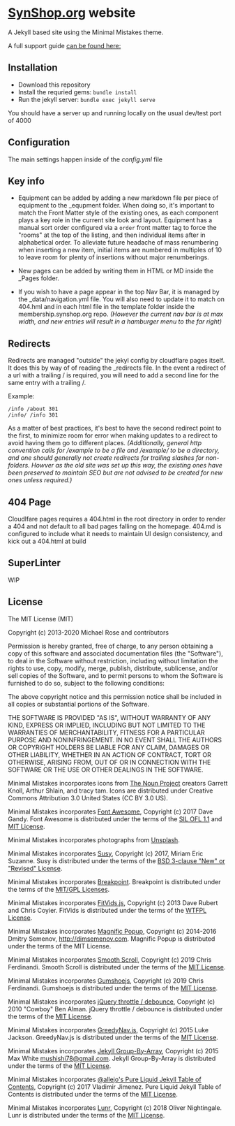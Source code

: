 # [SynShop.org](https://synshop.org/) website


A Jekyll based site using the Minimal Mistakes theme.

A full support guide [can be found here:](https://mmistakes.github.io/minimal-mistakes/docs/quick-start-guide/)


## Installation

- Download this repository
- Install the requried gems: `bundle install`
- Run the jekyll server: `bundle exec jekyll serve`

You should have a server up and running locally on the usual dev/test port of 4000

## Configuration

The main settings happen inside of the _config.yml_ file

## Key info

- Equipment can be added by adding a new markdown file per piece of equipment to the \_equpment folder. When doing so, it's important to match the Front Matter style of the existing ones, as each component plays a key role in the current site look and layout. Equipment has a manual sort order configured via a `order` front matter tag to force the "rooms" at the top of the listing, and then individual items after in alphabetical order. To alleviate future headache of mass renumbering when inserting a new item, initial items are numbered in multiples of 10 to leave room for plenty of insertions without major renumberings.

- New pages can be added by writing them in HTML or MD inside the \_Pages folder.

- If you wish to have a page appear in the top Nav Bar, it is managed by the \_data/navigation.yml file. You will also need to update it to match on 404.hml and in each html file in the template folder inside the membership.synshop.org repo. _(However the current nav bar is at max width, and new entries will result in a hamburger menu to the far right)_

## Redirects

Redirects are managed "outside" the jekyl config by cloudflare pages itself. It does this by way of of reading the \_redirects file. In the event a redirect of a url with a trailing / is required, you will need to add a second line for the same entry with a trailing /.

Example:
```text
/info /about 301
/info/ /info 301
```
As a matter of best practices, it's best to have the second redirect point to the first, to minimize room for error when making updates to a redirect to avoid having them go to different places. _(Additionally, general http convention calls for /example to be a file and /example/ to be a directory, and one should generally not create redirects for trailing slashes for non-folders. Howver as the old site was set up this way, the existing ones have been preserved to maintain SEO but are not advised to be created for new ones unless required.)_

## 404 Page
Cloudlfare pages requires a 404.html in the root directory in order to render a 404 and not default to all bad pages falling on the homepage. 404.md is configured to include what it needs to maintain UI design consistency, and kick out a 404.html at build

## SuperLinter
WIP

## License

The MIT License (MIT)

Copyright (c) 2013-2020 Michael Rose and contributors

Permission is hereby granted, free of charge, to any person obtaining a copy
of this software and associated documentation files (the "Software"), to deal
in the Software without restriction, including without limitation the rights
to use, copy, modify, merge, publish, distribute, sublicense, and/or sell
copies of the Software, and to permit persons to whom the Software is
furnished to do so, subject to the following conditions:

The above copyright notice and this permission notice shall be included in all
copies or substantial portions of the Software.

THE SOFTWARE IS PROVIDED "AS IS", WITHOUT WARRANTY OF ANY KIND, EXPRESS OR
IMPLIED, INCLUDING BUT NOT LIMITED TO THE WARRANTIES OF MERCHANTABILITY,
FITNESS FOR A PARTICULAR PURPOSE AND NONINFRINGEMENT. IN NO EVENT SHALL THE
AUTHORS OR COPYRIGHT HOLDERS BE LIABLE FOR ANY CLAIM, DAMAGES OR OTHER
LIABILITY, WHETHER IN AN ACTION OF CONTRACT, TORT OR OTHERWISE, ARISING FROM,
OUT OF OR IN CONNECTION WITH THE SOFTWARE OR THE USE OR OTHER DEALINGS IN THE
SOFTWARE.

Minimal Mistakes incorporates icons from [The Noun Project](https://thenounproject.com/)
creators Garrett Knoll, Arthur Shlain, and tracy tam.
Icons are distributed under Creative Commons Attribution 3.0 United States (CC BY 3.0 US).

Minimal Mistakes incorporates [Font Awesome](http://fontawesome.io/),
Copyright (c) 2017 Dave Gandy.
Font Awesome is distributed under the terms of the [SIL OFL 1.1](http://scripts.sil.org/OFL)
and [MIT License](http://opensource.org/licenses/MIT).

Minimal Mistakes incorporates photographs from [Unsplash](https://unsplash.com).

Minimal Mistakes incorporates [Susy](http://susy.oddbird.net/),
Copyright (c) 2017, Miriam Eric Suzanne.
Susy is distributed under the terms of the [BSD 3-clause "New" or "Revised" License](https://opensource.org/licenses/BSD-3-Clause).

Minimal Mistakes incorporates [Breakpoint](http://breakpoint-sass.com/).
Breakpoint is distributed under the terms of the [MIT/GPL Licenses](http://opensource.org/licenses/MIT).

Minimal Mistakes incorporates [FitVids.js](https://github.com/davatron5000/FitVids.js/),
Copyright (c) 2013 Dave Rubert and Chris Coyier.
FitVids is distributed under the terms of the [WTFPL License](http://www.wtfpl.net/).

Minimal Mistakes incorporates [Magnific Popup](http://dimsemenov.com/plugins/magnific-popup/),
Copyright (c) 2014-2016 Dmitry Semenov, http://dimsemenov.com.
Magnific Popup is distributed under the terms of the MIT License.

Minimal Mistakes incorporates [Smooth Scroll](http://github.com/cferdinandi/smooth-scroll),
Copyright (c) 2019 Chris Ferdinandi.
Smooth Scroll is distributed under the terms of the [MIT License](http://opensource.org/licenses/MIT).

Minimal Mistakes incorporates [Gumshoejs](http://github.com/cferdinandi/gumshoe),
Copyright (c) 2019 Chris Ferdinandi.
Gumshoejs is distributed under the terms of the [MIT License](http://opensource.org/licenses/MIT).

Minimal Mistakes incorporates [jQuery throttle / debounce](http://benalman.com/projects/jquery-throttle-debounce-plugin/),
Copyright (c) 2010 "Cowboy" Ben Alman.
jQuery throttle / debounce is distributed under the terms of the [MIT License](http://opensource.org/licenses/MIT).

Minimal Mistakes incorporates [GreedyNav.js](https://github.com/lukejacksonn/GreedyNav),
Copyright (c) 2015 Luke Jackson.
GreedyNav.js is distributed under the terms of the [MIT License](http://opensource.org/licenses/MIT).

Minimal Mistakes incorporates [Jekyll Group-By-Array](https://github.com/mushishi78/jekyll-group-by-array),
Copyright (c) 2015 Max White <mushishi78@gmail.com>.
Jekyll Group-By-Array is distributed under the terms of the [MIT License](http://opensource.org/licenses/MIT).

Minimal Mistakes incorporates [@allejo's Pure Liquid Jekyll Table of Contents](https://allejo.io/blog/a-jekyll-toc-in-liquid-only/),
Copyright (c) 2017 Vladimir Jimenez.
Pure Liquid Jekyll Table of Contents is distributed under the terms of the [MIT License](http://opensource.org/licenses/MIT).

Minimal Mistakes incorporates [Lunr](http://lunrjs.com),
Copyright (c) 2018 Oliver Nightingale.
Lunr is distributed under the terms of the [MIT License](http://opensource.org/licenses/MIT).